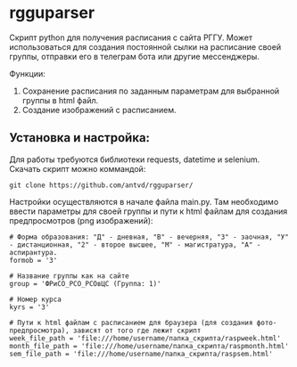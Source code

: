 # rgguparser
Cкрипт python для получения расписания с сайта РГГУ. Может использоваться для создания постоянной сылки на расписание своей группы, отправки его в телеграм бота или другие мессенджеры.

Функции:
1. Сохранение расписания по заданным параметрам для выбранной группы в html файл.
2. Создание изображений с расписанием.

## Установка и настройка:
Для работы требуются библиотеки requests, datetime и selenium. Скачать скрипт можно коммандой:

    git clone https://github.com/antvd/rgguparser/

Настройки осуществляются в начале файла main.py. Там необходимо ввести параметры для своей группы и пути к html файлам для создания предпросмотров (png изображений):

    # Форма образования: "Д" - дневная, "В" - вечерняя, "3" - заочная, "У" - дистанционная, "2" - второе высшее, "М" - магистратура, "А" - аспирантура.
    formob = 'З'
    
    # Название группы как на сайте
    group = 'ФРиСО_РСО_РСОвЦС (Группа: 1)'
    
    # Номер курса
    kyrs = '3'
  
    # Пути к html файлам с расписанием для браузера (для создания фото-предпросмотра), зависят от того где лежит скрипт
    week_file_path = 'file:///home/username/папка_скрипта/raspweek.html'
    month_file_path = 'file:///home/username/папка_скрипта/raspmonth.html'
    sem_file_path = 'file:///home/username/папка_скрипта/raspsem.html'
